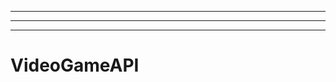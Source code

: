 ------------------------------------------
----------------------------------------------------------------------------------------------------
-------------------------------------------------------
# VideoGameAPI
